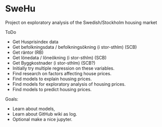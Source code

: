 # SweHu
Project on exploratory analysis of the Swedish/Stockholm housing market


ToDo
- Get Husprisindex data
- Get befolkningsdata / befolkningsökning (i stor-sthlm) (SCB)
- Get räntor (RB)
- Get lönedata / löneökning (i stor-sthlm) (SCB)
- Get Byggkostnader (i stor-sthlm) (SCB?)
- Initially try multiple regression on these variables.
- Find research on factors affecting house prices.
- Find models to explain housing prices.
- Find models for exploratory analysis of housing prices.
- Find models to predict housing prices.

Goals:
- Learn about models,
- Learn about GitHub wiki as log.
- Optional make a nice jupyter.
